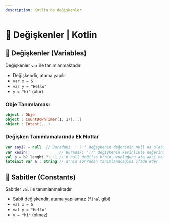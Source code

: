 ```yaml
---
description: Kotlin'de değişkenler
---
```


# 💫 Değişkenler \| Kotlin

## 💎 Değişkenler \(Variables\)

Değişkenler `var` ile tanımlanmaktadır.

* Değişkendir, atama yapılır
* `var x = 5`
* `var y = "Hello"`
* `y = "hi"` \(olur\)

### Obje Tanımlaması

```kotlin
object : Obje
object : CountDownTimer(1, 1){...}
object : Intent(...)
```

### Değişken Tanımlamalarında Ek Notlar

```kotlin
var sayi? = null  // Buradaki  ' ? ' değişkenin değerinin null da olabiliceğini ifade etmekte.
var kesin!!             // Buradaki '!!' değişkenin kesinlikle değerinin olacağını ifade etmekte.
val a = b?.lenght ?: -1 // b null değilse b'nin uzunluğunu ata aksi halde -1 ata (Elvis Operator)
lateinit var a : String // a'nın sonradan tanımlanacağını ifade eder.
```

## 🧱 Sabitler \(Constants\)

Sabitler `val` ile tanımlanmaktadır.

* Sabit değişkendir, atama yapılamaz \(`final` gibi\)
* `val x = 5`
* `val y = "Hello"`
* `y = "hi"` \(olmaz\)

